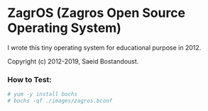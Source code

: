 # ZagrOS (Zagros Open Source Operating System)

I wrote this tiny operating system for educational purpose in 2012.

Copyright (c) 2012-2019, Saeid Bostandoust.


### How to Test:

```sh
# yum -y install bochs
# bochs -qf ./images/zagros.bconf
```
